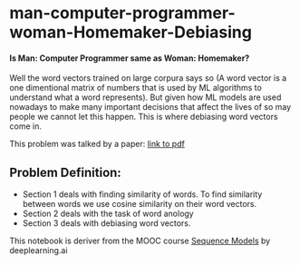 # man-computer-programmer-woman-Homemaker-Debiasing

#### Is Man: Computer Programmer same as Woman: Homemaker?

Well the word vectors trained on large corpura says so (A word vector is a one dimentional matrix of numbers that is used by ML algorithms to understand what a word represents). But given how ML models are used nowadays to make many important decisions that affect the lives of so may people we cannot let this happen. This is where debiasing word vectors come in. 

This problem was talked by a paper: [link to pdf](https://papers.nips.cc/paper/6228-man-is-to-computer-programmer-as-woman-is-to-homemaker-debiasing-word-embeddings.pdf)

## Problem Definition:

* Section 1 deals with finding similarity of words. To find similarity between words we use cosine similarity on their word vectors. 
* Section 2 deals with the task of word anology
* Section 3 deals with debiasing word vectors.

This notebook is deriver from the MOOC course [Sequence Models](https://www.coursera.org/learn/nlp-sequence-models) by deeplearning.ai
